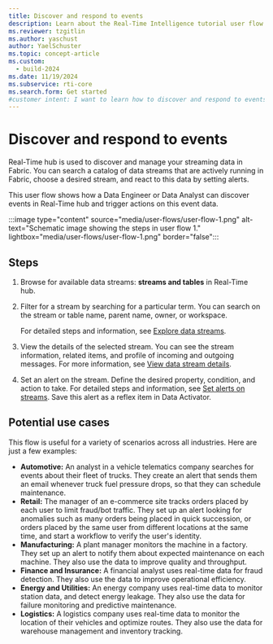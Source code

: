 ```yaml
---
title: Discover and respond to events
description: Learn about the Real-Time Intelligence tutorial user flow 1 and how to discover and respond to events in Microsoft Fabric.
ms.reviewer: tzgitlin
ms.author: yaschust
author: YaelSchuster
ms.topic: concept-article
ms.custom:
  - build-2024
ms.date: 11/19/2024
ms.subservice: rti-core
ms.search.form: Get started
#customer intent: I want to learn how to discover and respond to events in Real-Time Intelligence.
---
```

# Discover and respond to events

Real-Time hub is used to discover and manage your streaming data in Fabric. You can search a catalog of data streams that are actively running in Fabric, choose a desired stream, and react to this data by setting alerts.

This user flow shows how a Data Engineer or Data Analyst can discover events in Real-Time hub and trigger actions on this event data.

:::image type="content" source="media/user-flows/user-flow-1.png" alt-text="Schematic image showing the steps in user flow 1." lightbox="media/user-flows/user-flow-1.png" border="false":::

## Steps

1. Browse  for available data streams: **streams and tables** in Real-Time hub. 
1. Filter for a stream by searching for a particular term. You can search on the stream or table name, parent name, owner, or workspace. 

    For detailed steps and information, see [Explore data streams](../real-time-hub/explore-data-streams.md).
1. View the details of the selected stream. You can see the stream information, related items, and profile of incoming and outgoing messages. For more information, see [View data stream details](../real-time-hub/view-data-stream-details.md).
1. Set an alert on the stream. Define the desired property, condition, and action to take. For detailed steps and information, see [Set alerts on streams](../real-time-hub/set-alerts-data-streams.md). Save this alert as a reflex item in Data Activator.

## Potential use cases

This flow is useful for a variety of scenarios across all industries. Here are just a few examples:

* **Automotive:** An analyst in a vehicle telematics company searches for events about their fleet of trucks. They create an alert that sends them an email whenever truck fuel pressure drops, so that they can schedule maintenance.
* **Retail:** The manager of an e-commerce site tracks orders placed by each user to limit fraud/bot traffic. They set up an alert looking for anomalies such as many orders being placed in quick succession, or orders placed by the same user from different locations at the same time, and start a workflow to verify the user's identity.
* **Manufacturing:** A plant manager monitors the machine in a factory. They set up an alert to notify them about expected maintenance on each machine. They also use the data to improve quality and throughput.
* **Finance and Insurance:** A financial analyst uses real-time data for fraud detection. They also use the data to improve operational efficiency.
* **Energy and Utilities:** An energy company uses real-time data to monitor station data, and detect energy leakage. They also use the data for failure monitoring and predictive maintenance.
* **Logistics:** A logistics company uses real-time data to monitor the location of their vehicles and optimize routes. They also use the data for warehouse management and inventory tracking.

